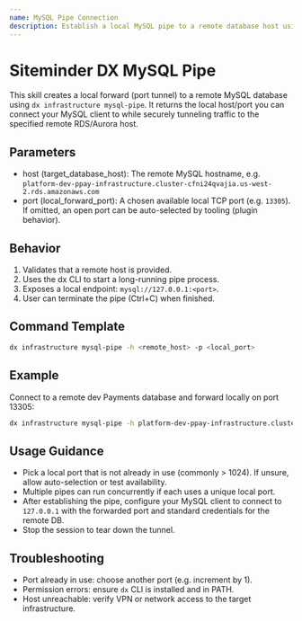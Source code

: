 ```yaml
---
name: MySQL Pipe Connection
description: Establish a local MySQL pipe to a remote database host using the dx infrastructure mysql-pipe command.
---
```


# Siteminder DX MySQL Pipe

This skill creates a local forward (port tunnel) to a remote MySQL database using `dx infrastructure mysql-pipe`. It returns the local host/port you can connect your MySQL client to while securely tunneling traffic to the specified remote RDS/Aurora host.

## Parameters
- host (target_database_host): The remote MySQL hostname, e.g. `platform-dev-ppay-infrastructure.cluster-cfni24qvajia.us-west-2.rds.amazonaws.com`
- port (local_forward_port): A chosen available local TCP port (e.g. `13305`). If omitted, an open port can be auto-selected by tooling (plugin behavior).

## Behavior
1. Validates that a remote host is provided.
2. Uses the dx CLI to start a long-running pipe process.
3. Exposes a local endpoint: `mysql://127.0.0.1:<port>`.
4. User can terminate the pipe (Ctrl+C) when finished.

## Command Template
```bash
dx infrastructure mysql-pipe -h <remote_host> -p <local_port>
```

## Example
Connect to a remote dev Payments database and forward locally on port 13305:
```bash
dx infrastructure mysql-pipe -h platform-dev-ppay-infrastructure.cluster-cfni24qvajia.us-west-2.rds.amazonaws.com -p 13305
```

## Usage Guidance
- Pick a local port that is not already in use (commonly > 1024). If unsure, allow auto-selection or test availability.
- Multiple pipes can run concurrently if each uses a unique local port.
- After establishing the pipe, configure your MySQL client to connect to `127.0.0.1` with the forwarded port and standard credentials for the remote DB.
- Stop the session to tear down the tunnel.

## Troubleshooting
- Port already in use: choose another port (e.g. increment by 1).
- Permission errors: ensure `dx` CLI is installed and in PATH.
- Host unreachable: verify VPN or network access to the target infrastructure.

